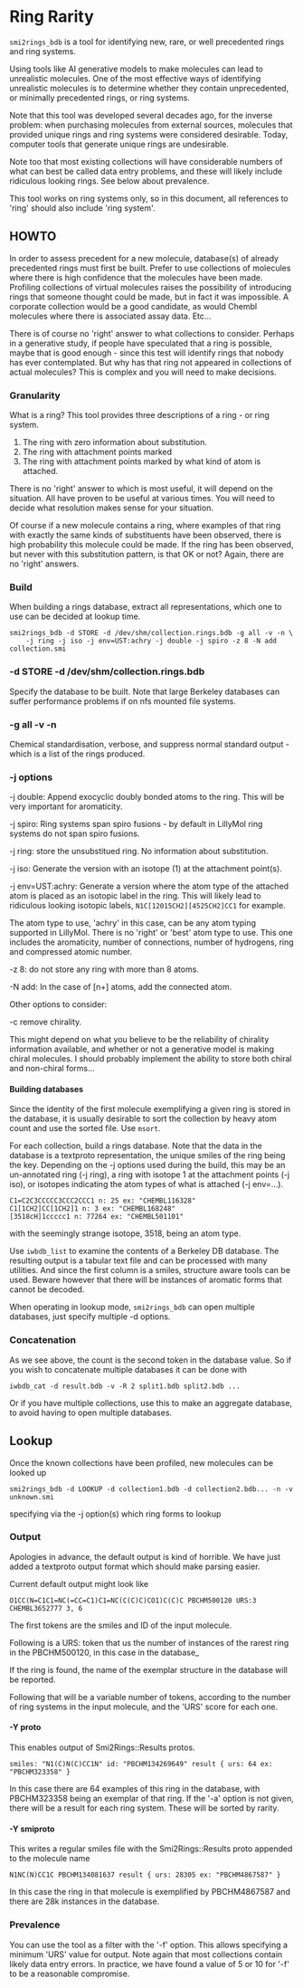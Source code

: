 # Ring Rarity
`smi2rings_bdb` is a tool for identifying new, rare, or well
precedented rings and ring systems.

Using tools like AI generative models to make molecules can lead to
unrealistic molecules. One of the most effective ways of identifying
unrealistic molecules is to determine whether they contain unprecedented,
or minimally precedented rings, or ring systems.

Note that this tool was developed several decades ago, for the inverse
problem: when purchasing molecules from external sources, molecules that
provided unique rings and ring systems were considered desirable. Today,
computer tools that generate unique rings are undesirable.

Note too that most existing collections will have considerable numbers of what can
best be called data entry problems, and these will likely include
ridiculous looking rings. See below about prevalence.

This tool works on ring systems only, so in this document, all references
to 'ring' should also include 'ring system'.

## HOWTO
In order to assess precedent for a new molecule, database(s) of already
precedented rings must
first be built. Prefer to use collections of molecules where there is
high confidence that the molecules have been made. Profiling collections
of virtual molecules raises the possibility of introducing rings
that someone thought could be made, but in fact it was impossible.
A corporate collection would be a good candidate, as would Chembl molecules
where there is associated assay data. Etc...

There is of course no 'right' answer to what collections to consider. Perhaps
in a generative study, if people have speculated that a ring is possible,
maybe that is good enough - since this test will identify rings that
nobody has ever contemplated. But why has that ring not appeared in 
collections of actual molecules?
This is complex and you will need to make decisions.

### Granularity
What is a ring? This tool provides three descriptions of a ring - or
ring system.

1. The ring with zero information about substitution.
2. The ring with attachment points marked
3. The ring with attachment points marked by what kind of atom is attached.

There is no 'right' answer to which is most useful, it will depend
on the situation. All have proven to be useful at various times. You will
need to decide what resolution makes sense for your situation.

Of course if a new molecule contains a ring, where examples of that ring
with exactly the same kinds of substituents have been observed, there is high
probability this molecule could be made. If the ring has been observed,
but never with this substitution pattern, is that OK or not? Again,
there are no 'right' answers.

### Build
When building a rings database, extract all representations, which one
to use can be decided at lookup time.
```
smi2rings_bdb -d STORE -d /dev/shm/collection.rings.bdb -g all -v -n \
    -j ring -j iso -j env=UST:achry -j double -j spiro -z 8 -N add collection.smi
```

### -d STORE -d /dev/shm/collection.rings.bdb
Specify the database to be built. Note that large Berkeley databases can
suffer performance problems if on nfs mounted file systems.

### -g all -v -n
Chemical standardisation, verbose, and suppress normal standard output -
which is a list of the rings produced.

### -j options

-j double: Append exocyclic doubly bonded atoms to the ring. This will be very
important for aromaticity. 

-j spiro: Ring systems span spiro fusions - by default in LillyMol ring systems
do not span spiro fusions.

-j ring: store the unsubstitued ring. No information about substitution.

-j iso: Generate the version with an isotope (1) at the attachment point(s).

-j env=UST:achry: Generate a version where the atom type of the attached
atom is placed as an isotopic label in the ring. This will likely lead to
ridiculous looking isotopic labels, `N1C[12015CH2][4525CH2]CC1` for example.

The atom type to use, 'achry' in this case, can be any atom typing supported
in LillyMol. There is no 'right' or 'best' atom type to use. This one includes
the aromaticity, number of connections, number of hydrogens, ring and compressed
atomic number.

-z 8: do not store any ring with more than 8 atoms.

-N add: In the case of [n+] atoms, add the connected atom.

Other options to consider:

-c remove chirality.

This might depend on what you believe to be the reliability of chirality
information available, and whether or not a generative model is making
chiral molecules. I should probably implement the ability to store
both chiral and non-chiral forms...

#### Building databases

Since the identity of the first molecule exemplifying a given ring is 
stored in the database, it is usually desirable to sort the collection
by heavy atom count and use the sorted file. Use `msort`.

For each collection, build a rings database. Note that the data in the
database is a textproto representation, the unique smiles of the ring being the key.
Depending on the -j options used during the build, this may be an un-annotated
ring (-j ring), a ring with isotope 1 at the attachment points (-j iso), or isotopes
indicating the atom types of what is attached (-j env=...).
```
C1=C2C3CCCCC3CCC2CCC1 n: 25 ex: "CHEMBL116328" 
C1[1CH2]CC[1CH2]1 n: 3 ex: "CHEMBL168248"
[3518cH]1ccccc1 n: 77264 ex: "CHEMBL501101"
```
with the seemingly strange isotope, 3518, being an atom type.

Use `iwbdb_list` to
examine the contents of a Berkeley DB database. The resulting output is
a tabular text file and can be processed with many utilities. And since
the first column is a smiles, structure aware tools can be used. Beware however
that there will be instances of aromatic forms that cannot be decoded.

When operating in
lookup mode, `smi2rings_bdb` can open multiple databases, just specify
multiple -d options. 

### Concatenation
As we see above, the count is the second token in the database value. So
if you wish to concatenate multiple databases it can be done with
```
iwbdb_cat -d result.bdb -v -R 2 split1.bdb split2.bdb ...
```
Or if you have multiple collections, use this to make an aggregate
database, to avoid having to open multiple databases.

## Lookup
Once the known collections have been profiled, new molecules can be looked up
```
smi2rings_bdb -d LOOKUP -d collection1.bdb -d collection2.bdb... -n -v unknown.smi
```
specifying via the -j option(s) which ring forms to lookup

### Output
Apologies in advance, the default output is kind of horrible. We have just added
a textproto output format which should make parsing easier.

Current default output might look like
```
O1CC(N=C1C1=NC(=CC=C1)C1=NC(C(C)C)CO1)C(C)C PBCHM500120 URS:3 CHEMBL3652777 3, 6
```
The first tokens are the smiles and ID of the input molecule.

Following is a URS:<n> token that us the number of instances of the rarest
ring in the PBCHM500120, in this case in the database_

If the ring is found, the name of the exemplar structure in the database will
be reported.

Following that will be a variable number of tokens, according to the number
of ring systems in the input molecule, and the 'URS' score for each one.

#### -Y proto
This enables output of Smi2Rings::Results protos.
```
smiles: "N1(C)N(C)CC1N" id: "PBCHM134269649" result { urs: 64 ex: "PBCHM323358" }
```
In this case there are 64 examples of this ring in the database, with
PBCHM323358 being an exemplar of that ring. If the '-a' option is not
given, there will be a result for each ring system. These will be
sorted by rarity.

#### -Y smiproto
This writes a regular smiles file with the Smi2Rings::Results proto appended
to the molecule name
```
N1NC(N)CC1C PBCHM134081637 result { urs: 28305 ex: "PBCHM4867587" }
```
In this case the ring in that molecule is exemplified by PBCHM4867587
and there are 28k instances in the database.

### Prevalence
You can use the tool as a filter with the '-f' option. This allows specifying
a minimum 'URS' value for output. Note again that most collections contain
likely data entry errors. In practice, we have found a value of 5 or 10 for '-f' to
be a reasonable compromise.

